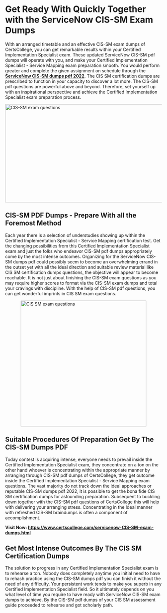 <h1><strong>Get Ready With Quickly Together with the ServiceNow CIS-SM Exam Dumps&nbsp;</strong></h1>
<p><span style="font-weight: 400;">With an arranged timetable and an effective  CIS-SM exam dumps of CertsCollege, you can get remarkable results within your Certified Implementation Specialist exam. These updated ServiceNow CIS-SM pdf dumps will operate with you, and make your Certified Implementation Specialist - Service Mapping exam preparation smooth. You would perform greater and complete the given assignment on schedule through the <strong><a href="https://www.certscollege.com/servicenow-CIS-SM-exam-dumps.html">ServiceNow CIS-SM dumps pdf 2022</a></strong>. The CIS SM certification dumps are prescribed to function in your capacity to discover a lot more. The  CIS-SM pdf questions are powerful above and beyond. Therefore, set yourself up with an inspirational perspective and achieve the Certified Implementation Specialist exam preparation process.&nbsp;</span></p>
<p><span style="font-weight: 400;"><img style="display: block; margin-left: auto; margin-right: auto;" src="https://i.ibb.co/CPDK3ps/Yellow-and-Blue-Initiative-Blog-Banner.png" alt="CIS-SM exam questions" width="559" height="315" /></span></p>
<h2><strong>CIS-SM PDF Dumps - Prepare With all the Foremost Method</strong></h2>
<p><span style="font-weight: 400;">Each year there is a selection of understudies showing up within the Certified Implementation Specialist - Service Mapping certification test. Get the changing possibilities from this Certified Implementation Specialist exam and just the folks who endeavor CIS-SM pdf dumps appropriately come by the most intense outcomes. Organizing for the ServiceNow CIS-SM dumps pdf could possibly seem to become an overwhelming errand in the outset yet with all the ideal direction and suitable review material like CIS SM certification dumps questions, the objective will appear to become reachable. It is not just about finishing the CIS-SM exam questions as you may require higher scores to format via the CIS-SM exam dumps and total your cravings with discipline. With the help of CIS-SM pdf questions, you can get wonderful imprints in CIS SM exam questions.</span></p>
<p><span style="font-weight: 400;"><a href="https://tinyurl.com/3txhh59u"><img style="display: block; margin-left: auto; margin-right: auto;" src="https://i.ibb.co/9tMrhdY/Teacher-Appreciation-Invitation.png" alt="CIS SM exam questions " width="404" height="404" /></a></span></p>
<h2><strong>Suitable Procedures Of Preparation Get By The CIS-SM Dumps PDF</strong></h2>
<p><span style="font-weight: 400;">Today contest is acquiring intense, everyone needs to prevail inside the Certified Implementation Specialist exam, they concentrate on a ton on the other hand whoever is concentrating within the appropriate manner by arranging through CIS-SM pdf dumps of CertsCollege, they get outcome inside the Certified Implementation Specialist - Service Mapping exam questions. The vast majority do not track down the ideal approaches or reputable CIS-SM dumps pdf 2022, it is possible to get the bona fide CIS SM certification dumps for astounding preparation. Subsequent to buckling down together with the  CIS-SM pdf questions of CertsCollege this will help with delivering your arranging stress. Concentrating in the Ideal manner with refreshed CIS-SM braindumps is often a component of accomplishment.</span></p>
<p><span style="font-weight: 400;"><strong>Visit Now: <a href="https://www.certscollege.com/servicenow-CIS-SM-exam-dumps.html">https://www.certscollege.com/servicenow-CIS-SM-exam-dumps.html</a></strong></span></p>
<h2><strong>Get Most Intense Outcomes By The CIS SM Certification Dumps</strong></h2>
<p><span style="font-weight: 400;">The solution to progress in any Certified Implementation Specialist exam is to rehearse a ton. Nobody does completely anytime you initial need to have to rehash practice using the CIS-SM dumps pdf you can finish it without the need of any difficulty. Your persistent work tends to make you superb in any Certified Implementation Specialist field. So it ultimately depends on you what level of time you require to have ready with ServiceNow CIS-SM exam dumps to achieve. By the CIS-SM pdf dumps of your CIS SM assessment guide proceeded to rehearse and got scholarly path.</span></p>
